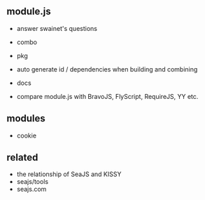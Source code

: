 
 module.js
-----------

 - answer swainet's questions
 - combo
 - pkg
 - auto generate id / dependencies when building and combining

 - docs
 - compare module.js with BravoJS, FlyScript, RequireJS, YY etc.


 modules
---------
 - cookie


  related
----------
 - the relationship of SeaJS and KISSY
 - seajs/tools
 - seajs.com
